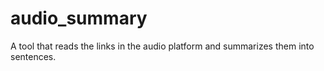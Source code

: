 # audio_summary
A tool that reads the links in the audio platform and summarizes them into sentences.
